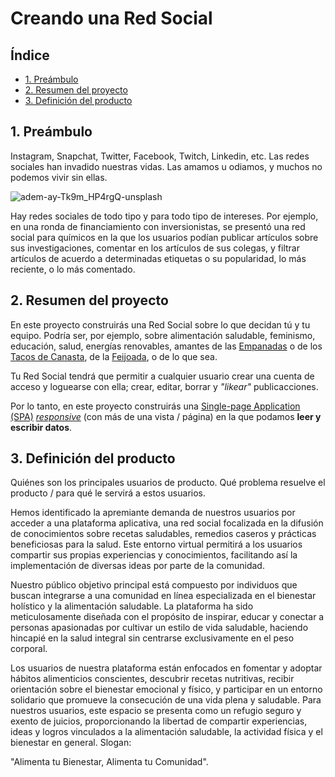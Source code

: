 # Creando una Red Social

## Índice

* [1. Preámbulo](#1-preámbulo)
* [2. Resumen del proyecto](#2-resumen-del-proyecto)
* [3. Definición del producto](#3-definicion-del-producto)

## 1. Preámbulo

Instagram, Snapchat, Twitter, Facebook, Twitch, Linkedin, etc. Las redes
sociales han invadido nuestras vidas. Las amamos u odiamos, y muchos no podemos
vivir sin ellas.

![adem-ay-Tk9m_HP4rgQ-unsplash](https://user-images.githubusercontent.com/110297/135544666-4efa54f1-4ff6-4c4c-b398-6df04ef56117.jpg)

Hay redes sociales de todo tipo y para todo tipo de intereses. Por ejemplo,
en una ronda de financiamiento con inversionistas, se presentó una red social
para químicos en la que los usuarios podían publicar artículos sobre sus
investigaciones, comentar en los artículos de sus colegas, y filtrar artículos
de acuerdo a determinadas etiquetas o su popularidad, lo más reciente, o lo
más comentado.

## 2. Resumen del proyecto

En este proyecto construirás una Red Social sobre lo que decidan tú y tu equipo.
Podría ser, por ejemplo, sobre alimentación saludable, feminismo, educación,
salud, energías renovables, amantes de las [Empanadas](https://es.wikipedia.org/wiki/Empanada)
o de los [Tacos de Canasta](https://es.wikipedia.org/wiki/Taco),
de la [Feijoada](https://es.wikipedia.org/wiki/Feijoada), o de lo que sea.

Tu Red Social tendrá que permitir a cualquier usuario crear una cuenta de acceso
y loguearse con ella; crear, editar, borrar y _"likear"_ publicacciones.

Por lo tanto, en este proyecto construirás una
[Single-page Application (SPA)](https://es.wikipedia.org/wiki/Single-page_application)
[_responsive_](https://curriculum.laboratoria.la/es/topics/css/02-responsive) (con más de una vista / página)
en la que podamos **leer y escribir datos**.

## 3. Definición del producto

Quiénes son los principales usuarios de producto.
Qué problema resuelve el producto / para qué le servirá a estos usuarios.

Hemos identificado la apremiante demanda de nuestros usuarios por acceder a una plataforma aplicativa, una red social focalizada en la difusión de conocimientos sobre recetas saludables, remedios caseros y prácticas beneficiosas para la salud. Este entorno virtual permitirá a los usuarios compartir sus propias experiencias y conocimientos, facilitando así la implementación de diversas ideas por parte de la comunidad.

Nuestro público objetivo principal está compuesto por individuos que buscan integrarse a una comunidad en línea especializada en el bienestar holístico y la alimentación saludable. La plataforma ha sido meticulosamente diseñada con el propósito de inspirar, educar y conectar a personas apasionadas por cultivar un estilo de vida saludable, haciendo hincapié en la salud integral sin centrarse exclusivamente en el peso corporal.

Los usuarios de nuestra plataforma están enfocados en fomentar y adoptar hábitos alimenticios conscientes, descubrir recetas nutritivas, recibir orientación sobre el bienestar emocional y físico, y participar en un entorno solidario que promueve la consecución de una vida plena y saludable. Para nuestros usuarios, este espacio se presenta como un refugio seguro y exento de juicios, proporcionando la libertad de compartir experiencias, ideas y logros vinculados a la alimentación saludable, la actividad física y el bienestar en general.
Slogan:

"Alimenta tu Bienestar, Alimenta tu Comunidad".